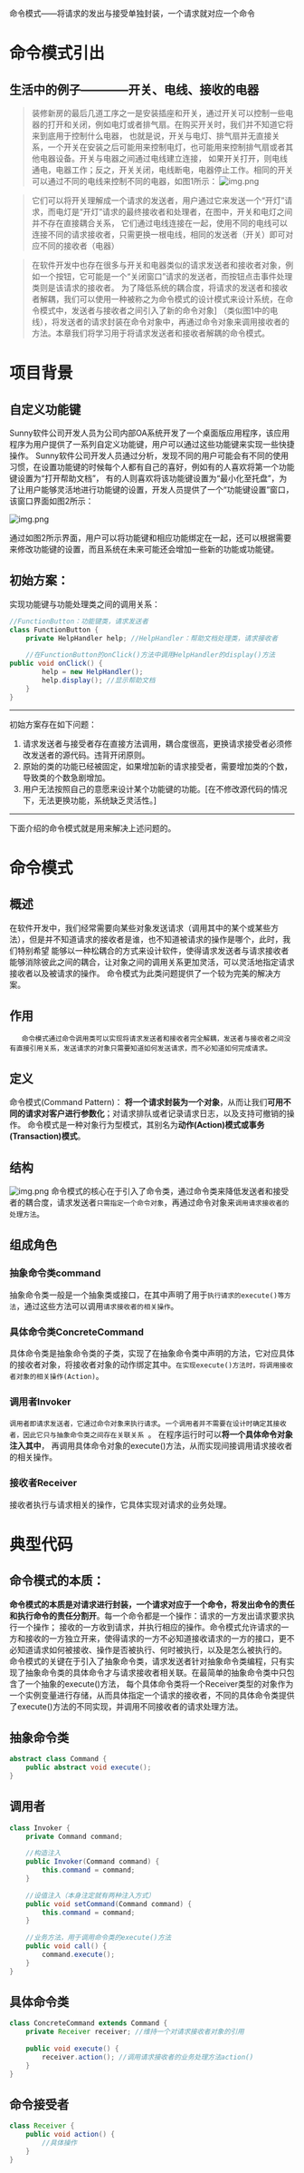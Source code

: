命令模式——将请求的发出与接受单独封装，一个请求就对应一个命令

# 命令模式引出
## 生活中的例子————开关、电线、接收的电器

>装修新房的最后几道工序之一是安装插座和开关，通过开关可以控制一些电器的打开和关闭，例如电灯或者排气扇。在购买开关时，我们并不知道它将来到底用于控制什么电器，
也就是说，开关与电灯、排气扇并无直接关系，一个开关在安装之后可能用来控制电灯，也可能用来控制排气扇或者其他电器设备。开关与电器之间通过电线建立连接，
如果开关打开，则电线通电，电器工作；反之，开关关闭，电线断电，电器停止工作。相同的开关可以通过不同的电线来控制不同的电器，如图1所示：
![img.png](命令模式在生活中的例子.png)

>它们可以将开关理解成一个请求的发送者，用户通过它来发送一个“开灯”请求，而电灯是“开灯”请求的最终接收者和处理者，在图中，开关和电灯之间并不存在直接耦合关系，
它们通过电线连接在一起，使用不同的电线可以连接不同的请求接收者，只需更换一根电线，相同的发送者（开关）即可对应不同的接收者（电器）

>在软件开发中也存在很多与开关和电器类似的请求发送者和接收者对象，例如一个按钮，它可能是一个“关闭窗口”请求的发送者，而按钮点击事件处理类则是该请求的接收者。
为了降低系统的耦合度，将请求的发送者和接收者解耦，我们可以使用一种被称之为命令模式的设计模式来设计系统，在命令模式中，发送者与接收者之间引入了新的命令对象]
（类似图1中的电线），将发送者的请求封装在命令对象中，再通过命令对象来调用接收者的方法。本章我们将学习用于将请求发送者和接收者解耦的命令模式。


# 项目背景
## 自定义功能键
Sunny软件公司开发人员为公司内部OA系统开发了一个桌面版应用程序，该应用程序为用户提供了一系列自定义功能键，用户可以通过这些功能键来实现一些快捷操作。
Sunny软件公司开发人员通过分析，发现不同的用户可能会有不同的使用习惯，在设置功能键的时候每个人都有自己的喜好，例如有的人喜欢将第一个功能键设置为“打开帮助文档”，
有的人则喜欢将该功能键设置为“最小化至托盘”，为了让用户能够灵活地进行功能键的设置，开发人员提供了一个“功能键设置”窗口，该窗口界面如图2所示：

![img.png](自定义快捷键.png)

通过如图2所示界面，用户可以将功能键和相应功能绑定在一起，还可以根据需要来修改功能键的设置，而且系统在未来可能还会增加一些新的功能或功能键。

## 初始方案：
实现功能键与功能处理类之间的调用关系：
```java
//FunctionButton：功能键类，请求发送者
class FunctionButton {
	private HelpHandler help; //HelpHandler：帮助文档处理类，请求接收者
	
    //在FunctionButton的onClick()方法中调用HelpHandler的display()方法
public void onClick() {
		help = new HelpHandler();
		help.display(); //显示帮助文档
	}
}
```

---
初始方案存在如下问题：
1. 请求发送者与接受者存在直接方法调用，耦合度很高，更换请求接受者必须修改发送者的源代码。违背开闭原则。
2. 原始的类的功能已经被固定，如果增加新的请求接受者，需要增加类的个数，导致类的个数急剧增加。
3. 用户无法按照自己的意愿来设计某个功能键的功能。[在不修改源代码的情况下，无法更换功能，系统缺乏灵活性。]

---

下面介绍的命令模式就是用来解决上述问题的。


# 命令模式

## 概述
在软件开发中，我们经常需要向某些对象发送请求（调用其中的某个或某些方法），但是并不知道请求的接收者是谁，也不知道被请求的操作是哪个，此时，我们特别希望
能够以一种松耦合的方式来设计软件，使得请求发送者与请求接收者能够消除彼此之间的耦合，让对象之间的调用关系更加灵活，可以灵活地指定请求接收者以及被请求的操作。
命令模式为此类问题提供了一个较为完美的解决方案。

## 作用
       命令模式通过命令调用类可以实现将请求发送者和接收者完全解耦，发送者与接收者之间没有直接引用关系，发送请求的对象只需要知道如何发送请求，而不必知道如何完成请求。

## 定义
命令模式(Command Pattern)：
**将一个请求封装为一个对象**，从而让我们**可用不同的请求对客户进行参数化**；对请求排队或者记录请求日志，以及支持可撤销的操作。
命令模式是一种对象行为型模式，其别名为**动作(Action)模式或事务(Transaction)模式**。

## 结构
![img.png](命令模式的结构.png)
命令模式的核心在于引入了命令类，通过命令类来降低发送者和接受者的耦合度，请求发送者`只需指定一个命令对象`，再通过命令对象来`调用请求接收者的处理方法`。

## 组成角色

### 抽象命令类command
抽象命令类一般是一个抽象类或接口，在其中声明了用于`执行请求的execute()等方法`，通过这些方法可以调用`请求接收者的相关操作`。


### 具体命令类ConcreteCommand
具体命令类是抽象命令类的子类，实现了在抽象命令类中声明的方法，它对应具体的接收者对象，将接收者对象的动作绑定其中。`在实现execute()方法时，将调用接收者对象的相关操作(Action)`。


### 调用者Invoker
`调用者即请求发送者，它通过命令对象来执行请求`。`一个调用者并不需要在设计时确定其接收者，因此它只与抽象命令类之间存在关联关系 `。
在程序运行时可以**将一个具体命令对象注入其中**， 再调用具体命令对象的execute()方法，从而实现间接调用请求接收者的相关操作。


### 接收者Receiver
接收者执行与请求相关的操作，它具体实现对请求的业务处理。


# 典型代码
## 命令模式的本质：

**命令模式的本质是对请求进行封装，一个请求对应于一个命令，将发出命令的责任和执行命令的责任分割开**。每一个命令都是一个操作：请求的一方发出请求要求执行一个操作；
接收的一方收到请求，并执行相应的操作。命令模式允许请求的一方和接收的一方独立开来，使得请求的一方不必知道接收请求的一方的接口，更不必知道请求如何被接收、操作是否被执行、何时被执行，以及是怎么被执行的。
命令模式的关键在于引入了抽象命令类，请求发送者针对抽象命令类编程，只有实现了抽象命令类的具体命令才与请求接收者相关联。在最简单的抽象命令类中只包含了一个抽象的execute()方法，
每个具体命令类将一个Receiver类型的对象作为一个实例变量进行存储，从而具体指定一个请求的接收者，不同的具体命令类提供了execute()方法的不同实现，并调用不同接收者的请求处理方法。

## 抽象命令类
```java
abstract class Command {
	public abstract void execute();
}
```

## 调用者
```java
class Invoker {
	private Command command;
	
    //构造注入
	public Invoker(Command command) {
		this.command = command;
	}
	
    //设值注入（本身注定就有两种注入方式）
	public void setCommand(Command command) {
		this.command = command;
	}
	
	//业务方法，用于调用命令类的execute()方法
	public void call() {
		command.execute();
	}
}
```

## 具体命令类
```java
class ConcreteCommand extends Command {
	private Receiver receiver; //维持一个对请求接收者对象的引用
 
	public void execute() {
		receiver.action(); //调用请求接收者的业务处理方法action()
	}
}
```

## 命令接受者
```java
class Receiver {
	public void action() {
		//具体操作
	}
}
```









